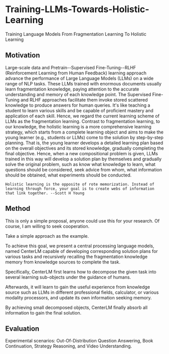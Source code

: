 # Training-LLMs-Towards-Holistic-Learning
Training Language Models From Fragmentation Learning To Holistic Learning

## Motivation
Large-scale data and Pretrain--Supervised Fine-Tuning--RLHF (Reinforcement Learning from Human Feedback) learning approach advance the performance of Large Language Models (LLMs) on a wide range of NLP tasks. These LLMs trained with enormous documents usually learn fragmentation knowledge, paying attention to the accurate understanding and memory of each knowledge point. The Supervised Fine-Tuning and RLHF approaches facilitate them invoke stored scattered knowledge to produce answers for human queries. It's like teaching a student to learn various skills and be capable of proficient mastery and application of each skill. Hence, we regard the current learning scheme of LLMs as the fragmentation learning. Contrast to fragmentation learning, to our knowledge, the holistic learning is a more comprehensive learning strategy, which starts from a complete learning object and aims to make the young learner (e.g., students or LLMs) come to the solution by step-by-step planning. That is, the young learner develops a detailed learning plan based on the overall objectives and its stored knowledge, gradually completing the final objective. Hence, when a new compositional problem is given, LLMs trained in this way will develop a solution plan by themselves and gradually solve the original problem, such as know what knowledge to learn, what questions should be considered, seek advice from whom, what information should be obtained, what experiments should be conducted.

```
Holistic learning is the opposite of rote memorization. Instead of learning through force, your goal is to create webs of information that link together. --Scott H Young
```

## Method

This is only a simple proposal, anyone could use this for your research. Of course, I am willing to seek cooperation.

Take a simple approach as the example.

To achieve this goal, we present a central processing language models, named CenterLM capable of developing corresponding solution plans for various tasks and recursively recalling the fragmentation knowledge memory from knowledge sources to complete the task. 

Specifically, CenterLM first learns how to decompose the given task into several learning sub-objects under the guidance of humans. 

Afterwards, it will learn to gain the useful experience from knowledge source such as LLMs in different professional fields, calculator, or various modality processors, and update its own information seeking memory. 

By  achieving small decomposed objects, CenterLM finally absorb all information to gain the final solution. 


## Evaluation

Experimental scenarios: Out-Of-Distribution Question Answering, Book Continuation, Strategy Reasoning, and Video Understanding.
